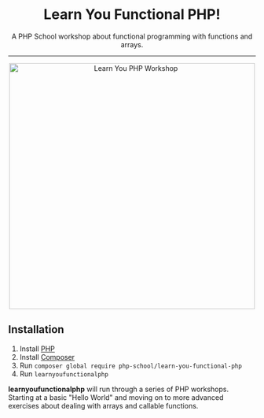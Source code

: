 <h1 align="center">Learn You Functional PHP!</h1>

<p align="center">
A PHP School workshop about functional programming with functions and arrays.
</p>

----
<p align="center">
<img width="500" alt="Learn You PHP Workshop" src="http://mes-experiences-geek.fr/wp-content/uploads/2016/05/Capture-du-2016-05-09-132004.png">
</p>

## Installation

1. Install [PHP](http://php.net/downloads.php)
2. Install [Composer](https://getcomposer.org/download/)
3. Run `composer global require php-school/learn-you-functional-php`
4. Run `learnyoufunctionalphp`

**learnyoufunctionalphp** will run through a series of PHP workshops. Starting at a basic "Hello World" and moving on to more advanced exercises about dealing with arrays and callable functions.
